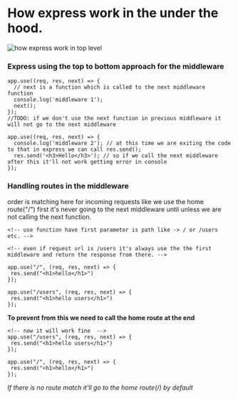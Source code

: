 # How express work in the under the hood.

![how express work in top level](https://miro.medium.com/v2/resize:fit:1400/1*ptNjzuT0m2BQ9YpQTVwVLg.png)

### Express using the top to bottom approach for the middleware

```
app.use((req, res, next) => {
  // next is a function which is called to the next middleware function
  console.log('middleware 1');
  next();
});
//TODO: if we don't use the next function in previous middleware it will not go to the next middleware

app.use((req, res, next) => {
  console.log('middleware 2'); // at this time we are exiting the code to that in express we can call res.send();
  res.send('<h3>Hello</h3>'); // so if we call the next middleware after this it'll not work getting error in console
});
```

### Handling routes in the middleware

order is matching here for incoming requests like we use the home route("/") first it's never going to the next middleware until unless we are not calling the next function.

```
<!-- use function have first parameter is path like -> / or /users etc. -->

<!-- even if request url is /users it's always use the the first middleware and return the response from there. -->

app.use("/", (req, res, next) => {
 res.send("<h1>hello</h1>")
});

app.use("/users", (req, res, next) => {
 res.send("<h1>hello users</h1>")
});

```

**To prevent from this we need to call the home route at the end**

```
<!-- now it will work fine  -->
app.use("/users", (req, res, next) => {
 res.send("<h1>hello users</h1>")
});

app.use("/", (req, res, next) => {
 res.send("<h1>hello</h1>")
});
```

*If there is no route match it'll go to the home route(/) by default*